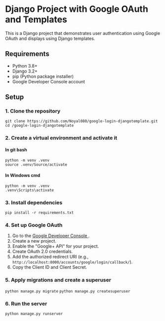 
# Django Project with Google OAuth and Templates
This is a Django project that demonstrates user authentication using Google OAuth and displays using Django templates.

## Requirements

-   Python 3.8+
-   Django 3.2+
-   pip (Python package installer)
-   Google Developer Console account

## Setup

### 1. Clone the repository
    git clone https://github.com/Noyal080/google-login-djangotemplate.git                                                  
    cd /google-login-djangotemplate
    
### 2. Create a virtual environment and activate it
#### In git bash
    python -m venv .venv
    source .venv/Source/activate 
#### In Windows cmd
    python -m venv .venv
    .venv\Scripts\activate

### 3. Install dependencies
    pip install -r requirements.txt

### 4. Set up Google OAuth

1.  Go to the <a href="https://console.cloud.google.com/"> Google Developer Console <a>.
2.  Create a new project.
3.  Enable the "Google+ API" for your project.
4.  Create OAuth 2.0 credentials.
5.  Add the authorized redirect URI (e.g., `http://localhost:8000/accounts/google/login/callback/`).
6.  Copy the Client ID and Client Secret.

### 5. Apply migrations and create a superuser
`python manage.py migrate`
`python manage.py createsuperuser` 

### 6. Run the server
`python manage.py runserver`
